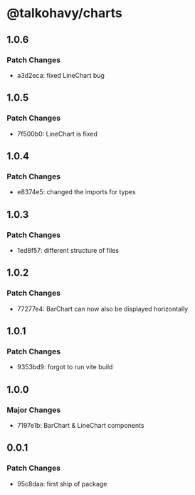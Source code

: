 # @talkohavy/charts

## 1.0.6

### Patch Changes

- a3d2eca: fixed LineChart bug

## 1.0.5

### Patch Changes

- 7f500b0: LineChart is fixed

## 1.0.4

### Patch Changes

- e8374e5: changed the imports for types

## 1.0.3

### Patch Changes

- 1ed8f57: different structure of files

## 1.0.2

### Patch Changes

- 77277e4: BarChart can now also be displayed horizontally

## 1.0.1

### Patch Changes

- 9353bd9: forgot to run vite build

## 1.0.0

### Major Changes

- 7197e1b: BarChart & LineChart components

## 0.0.1

### Patch Changes

- 95c8daa: first ship of package
